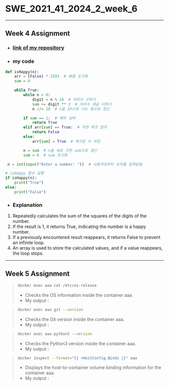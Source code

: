 # SWE_2021_41_2024_2_week_6

---

## Week 4 Assignment
* ### [link of my repository](https://github.com/yunnniverse/SWE_2021_41_2024_2_week_4)

* ### my code
```python
def isHappy(n):
    arr = [False] * 2593  # 배열 초기화
    sum = 0

    while True:
        while n > 0:
            digit = n % 10  # 자리수 구하기
            sum += digit ** 2  # 자리수 제곱 더하기
            n //= 10  # n을 10으로 나눈 몫으로 갱신

        if sum == 1:  # 해피 넘버
            return True
        elif arr[sum] == True:  # 무한 루프 방지
            return False
        else:
            arr[sum] = True  # 체크된 수 저장

        n = sum  # n을 새로 구한 sum으로 갱신
        sum = 0  # sum 초기화

 n = int(input("Enter a number: "))  # 사용자로부터 숫자를 입력받음

# isHappy 함수 실행
if isHappy(n):
    print("True")
else:
    print("False")
 ```
* ### Explanation
 1. Repeatedly calculates the sum of the squares of the digits of the number.
 2. If the result is 1, it returns True, indicating the number is a happy number.
 3. If a previously encountered result reappears, it returns False to prevent an infinite loop.
 4. An array is used to store the calculated values, and if a value reappears, the loop stops.

---

## Week 5 Assignment

> ```bash
> docker exec aaa cat /etc/os-release
> ```
> * Checks the OS information inside the container aaa.
> * My output : 

> ```bash
> docker exec aaa git --version
> ```
> * Checks the Git version inside the container aaa.
> * My output : 

> ```bash
> docker exec aaa python3 --version
> ```
> * Checks the Python3 version inside the container aaa.
> * My output : 

> ```bash
> docker inspect --format="{{ •HostConfig.Binds }}" aaa
> ```
> * Displays the host-to-container volume binding information for the container aaa.
> * My output : 
